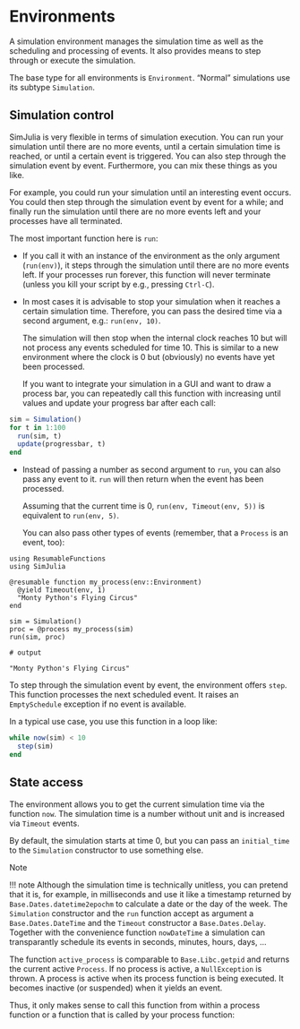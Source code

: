 # Environments

A simulation environment manages the simulation time as well as the scheduling and processing of events. It also provides means to step through or execute the simulation.

The base type for all environments is `Environment`. “Normal” simulations use its subtype `Simulation`.

## Simulation control

SimJulia is very flexible in terms of simulation execution. You can run your simulation until there are no more events, until a certain simulation time is reached, or until a certain event is triggered. You can also step through the simulation event by event. Furthermore, you can mix these things as you like.

For example, you could run your simulation until an interesting event occurs. You could then step through the simulation event by event for a while; and finally run the simulation until there are no more events left and your processes have all terminated.

The most important function here is `run`:

- If you call it with an instance of the environment as the only argument  (`run(env)`), it steps through the simulation until there are no more events left. If your processes run forever, this function will never terminate (unless you kill your script by e.g., pressing `Ctrl-C`).

- In most cases it is advisable to stop your simulation when it reaches a certain simulation time. Therefore, you can pass the desired time via a second argument, e.g.: `run(env, 10)`.

  The simulation will then stop when the internal clock reaches 10 but will not process any events scheduled for time 10. This is similar to a new environment where the clock is 0 but (obviously) no events have yet been processed.

  If you want to integrate your simulation in a GUI and want to draw a process bar, you can repeatedly call this function with increasing until values and update your progress bar after each call:

```julia
sim = Simulation()
for t in 1:100
  run(sim, t)
  update(progressbar, t)
end
```

- Instead of passing a number as second argument to `run`, you can also pass any event to it. `run` will then return when the event has been processed.

  Assuming that the current time is 0, `run(env, Timeout(env, 5))` is equivalent to `run(env, 5)`.

  You can also pass other types of events (remember, that a `Process` is an event, too):

```jldoctest
using ResumableFunctions
using SimJulia

@resumable function my_process(env::Environment)
  @yield Timeout(env, 1)
  "Monty Python's Flying Circus"
end

sim = Simulation()
proc = @process my_process(sim)
run(sim, proc)

# output

"Monty Python's Flying Circus"
```

To step through the simulation event by event, the environment offers `step`. This function processes the next scheduled event. It raises an `EmptySchedule` exception if no event is available.

In a typical use case, you use this function in a loop like:
```julia
while now(sim) < 10
  step(sim)
end
```

## State access

The environment allows you to get the current simulation time via the function `now`. The simulation time is a number without unit and is increased via `Timeout` events.

By default, the simulation starts at time 0, but you can pass an `initial_time` to the `Simulation` constructor to use something else.

Note

!!! note
    Although the simulation time is technically unitless, you can pretend that it is, for example, in milliseconds and use it like a timestamp returned by `Base.Dates.datetime2epochm` to calculate a date or the day of the week. The `Simulation` constructor and the `run` function accept as argument a `Base.Dates.DateTime` and the `Timeout` constructor a `Base.Dates.Delay`. Together with the convenience function `nowDateTime` a simulation can transparantly schedule its events in seconds, minutes, hours, days, ...

The function `active_process` is comparable to `Base.Libc.getpid` and returns the current active `Process`. If no process is active, a `NullException` is thrown. A process is active when its process function is being executed. It becomes inactive (or suspended) when it yields an event.

Thus, it only makes sense to call this function from within a process function or a function that is called by your process function: